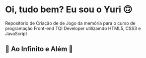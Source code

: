 # Oi, tudo bem? Eu sou o Yuri 🙃

Repositório de Criação de de Jogo da memória para o curso de programação Front-end TQI Developer utilizamdo HTML5, CSS3 e JavaScript

## 🚀 Ao Infinito e Além 🚀
